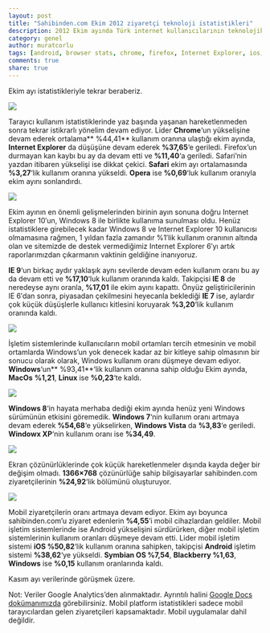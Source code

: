 ```yaml
---
layout: post
title: "Sahibinden.com Ekim 2012 ziyaretçi teknoloji istatistikleri"
description: 2012 Ekim ayında Türk internet kullanıcılarının teknolojik eğiliminin seyrini görelim
category: genel
author: muratcorlu
tags: [android, browser stats, chrome, firefox, Internet Explorer, ios, mobil, tarayıcı istatistikleri, windows]
comments: true
share: true
---
```


Ekim ayı istatistikleriyle tekrar beraberiz.

![][1]

Tarayıcı kullanım istatistiklerinde yaz başında yaşanan hareketlenmeden sonra tekrar istikrarlı yönelim devam ediyor. Lider **Chrome**‘un yükselişine devam ederek ortalama** %44,41** kullanım oranına ulaştığı ekim ayında, **Internet Explorer** da düşüşüne devam ederek **%37,65**‘e geriledi. Firefox’un durmayan kan kaybı bu ay da devam etti ve **%11,40**‘a geriledi. Safari’nin yazdan itibaren yükselişi ise dikkat çekici. **Safari** ekim ayı ortalamasında **%3,27**‘lik kullanım oranına yükseldi. **Opera** ise **%0,69**‘luk kullanım oranıyla ekim ayını sonlandırdı.

![][2]

Ekim ayının en önemli gelişmelerinden birinin ayın sonuna doğru Internet Explorer 10′un, Windows 8 ile birlikte kullanıma sunulması oldu. Henüz istatistiklere girebilecek kadar Windows 8 ve Internet Explorer 10 kullanıcısı olmamasına rağmen, 1 yıldan fazla zamandır %1′lik kullanım oranının altında olan ve sitemizde de destek vermediğimiz Internet Explorer 6′yı artık raporlarımızdan çıkarmanın vaktinin geldiğine inanıyoruz.

**IE 9**‘un birkaç aydır yaklaşık aynı sevilerde devam eden kullanım oranı bu ay da devam etti ve **%17,10**‘luk kullanım oranında kaldı. Takipçisi **IE 8** de neredeyse aynı oranla, **%17,01** ile ekim ayını kapattı. Önyüz geliştiricilerinin IE 6′dan sonra, piyasadan çekilmesini heyecanla beklediği **IE 7** ise, aylardır çok küçük düşüşlerle kullanıcı kitlesini koruyarak **%3,20**‘lik kullanım oranında kaldı.

![][3]

İşletim sistemlerinde kullanıcıların mobil ortamları tercih etmesinin ve mobil ortamlarda Windows’un yok denecek kadar az bir kitleye sahip olmasının bir sonucu olarak olarak, Windows kullanım oranı düşmeye devam ediyor. **Windows**‘un** %93,41**‘lik kullanım oranına sahip olduğu Ekim ayında, **MacOs** **%1,21**, **Linux** ise **%0,23**‘te kaldı.

![][4]

**Windows 8**‘in hayata merhaba dediği ekim ayında henüz yeni Windows sürümünün etkisini göremedik. **Windows 7**‘nin kullanım oranı artmaya devam ederek **%54,68**‘e yükselirken, **Windows Vista** da **%3,83**‘e geriledi. **Windowx XP**‘nin kullanım oranı ise **%34,49**.

![][5]

Ekran çözünürlüklerinde çok küçük hareketlenmeler dışında kayda değer bir değişim olmadı. **1366×768** çözünürlüğe sahip bilgisayarlar sahibinden.com ziyaretçilerinin **%24,92**‘lik bölümünü oluşturuyor.

![][6]

Mobil ziyaretçilerin oranı artmaya devam ediyor. Ekim ayı boyunca sahibinden.com’u ziyaret edenlerin **%4,55**‘i mobil cihazlardan geldiler. Mobil işletim sistemlerinde ise Android yükselişini sürdürürken, diğer mobil işletim sistemlerinin kullanım oranları düşmeye devam etti. Lider mobil işletim sistemi **iOS %50,82**‘lik kullanım oranına sahipken, takipçisi **Android** işletim sistemi **%38,62**‘ye yükseldi. **Symbian OS %7,54**, **Blackberry %1,63**, **Windows** ise **%0,15** kullanım oranlarında kaldı.

Kasım ayı verilerinde görüşmek üzere.

Not: Veriler Google Analytics’den alınmaktadır. Ayrıntılı halini [Google Docs dokümanımızda][7] görebilirsiniz. Mobil platform istatistikleri sadece mobil tarayıcılardan gelen ziyaretçileri kapsamaktadır. Mobil uygulamalar dahil değildir.

   [1]: /images/posts/istatistikler/2012-10/tarayici.png
   [2]: /images/posts/istatistikler/2012-10/ie.png
   [3]: /images/posts/istatistikler/2012-10/os.png
   [4]: /images/posts/istatistikler/2012-10/win.png
   [5]: /images/posts/istatistikler/2012-10/cozunurluk.png
   [6]: /images/posts/istatistikler/2012-10/mobil.png
   [7]: https://docs.google.com/spreadsheet/ccc?key=0Aja5dcebauxBdEJhTFYwcGZEN1o3ckFSS3oxZ0hXREE
